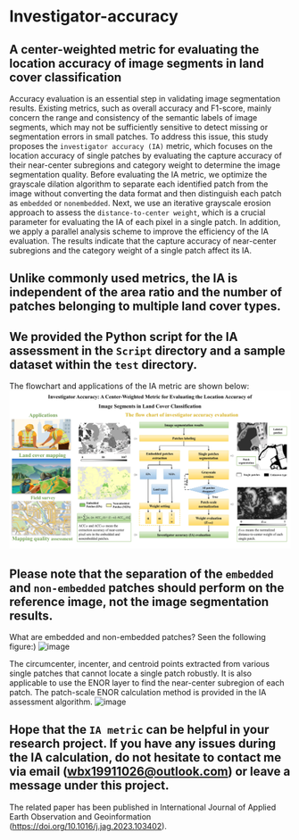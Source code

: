 # Investigator-accuracy
## A center-weighted metric for evaluating the location accuracy of image segments in land cover classification

Accuracy evaluation is an essential step in validating image segmentation results. Existing metrics, such as overall accuracy and F1-score, mainly concern the range and consistency of the semantic labels of image segments, which may not be sufficiently sensitive to detect missing or segmentation errors in small patches. To address this issue, this study proposes the `investigator accuracy (IA)` metric, which focuses on the location accuracy of single patches by evaluating the capture accuracy of their near-center subregions and category weight to determine the image segmentation quality. Before evaluating the IA metric, we optimize the grayscale dilation algorithm to separate each identified patch from the image without converting the data format and then distinguish each patch as `embedded` or `nonembedded`. Next, we use an iterative grayscale erosion approach to assess the `distance-to-center weight`, which is a crucial parameter for evaluating the IA of each pixel in a single patch. In addition, we apply a parallel analysis scheme to improve the efficiency of the IA evaluation. The results indicate that the capture accuracy of near-center subregions and the category weight of a single patch affect its IA. 
## Unlike commonly used metrics, the IA is independent of the area ratio and the number of patches belonging to multiple land cover types.

## We provided the Python script for the IA assessment in the `Script` directory and a sample dataset within the `test` directory. 
The flowchart and applications of the IA metric are shown below:
![image](PNG/Workflow.jpg)

## Please note that the separation of the `embedded` and `non-embedded` patches should perform on the reference image, not the image segmentation results.  
What are embedded and non-embedded patches? Seen the following figure:)
![image](PNG/Figure5.jpg)



The circumcenter, incenter, and centroid points extracted from various single patches that cannot locate a single patch robustly. It is also applicable to use the ENOR layer to find the near-center subregion of each patch. The patch-scale ENOR calculation method is provided in the IA assessment algorithm.
![image](PNG/LOCATION.jpg)


## Hope that the `IA metric` can be helpful in your research project. If you have any issues during the IA calculation, do not hesitate to contact me via email (wbx19911026@outlook.com) or leave a message under this project.
The related paper has been published in International Journal of Applied Earth Observation and Geoinformation (https://doi.org/10.1016/j.jag.2023.103402).









